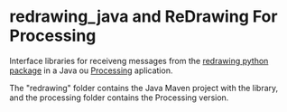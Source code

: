 # redrawing_java and ReDrawing For Processing

Interface libraries for receiveng messages from the [redrawing python package](https://github.com/ReDrawing/redrawing) in a Java ou [Processing](https://processing.org/) aplication.


The "redrawing" folder contains the Java Maven project with the library, and the processing folder contains the Processing version.
